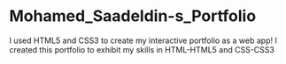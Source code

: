 # Mohamed_Saadeldin-s_Portfolio
I used HTML5 and CSS3 to create my interactive portfolio as a web app!
I created this portfolio to exhibit my skills in HTML-HTML5 and CSS-CSS3
